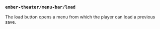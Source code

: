 ### `ember-theater/menu-bar/load`

The load button opens a menu from which the player can load a previous save.
